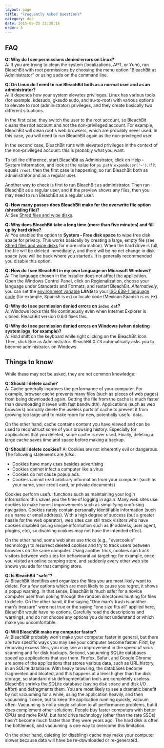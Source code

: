 ```yaml
---
layout: page
title: "Frequently Asked Questions"
category: doc
date: 2015-09-25 23:30:16
order: 5
---
```


## FAQ

**Q: Why do I see permissions denied errors on Linux?**  
A: If you are trying to clean the system (localizations, APT, or Yum), run BleachBit with root permissions by choosing the menu option "BleachBit as Administrator" _or_ using <tt>sudo</tt> on the command line.

**Q: On Linux do I need to run BleachBit both as a normal user and as an administrator?**  
A: It depends how your system elevates privileges. Linux has various tools (for example, kdesudo, gksudo sudo, and su-to-root) with various options to elevate to root (administrator) privileges, and they create basically two different situations.

In the first case, they switch the user to the root account, so BleachBit cleans the root account and not the non-privileged account. For example, BleachBit will clean root's web browsers, which are probably never used. In this case, you will need to run BleachBit again as the non-privileged user.

In the second case, BleachBit runs with elevated privileges in the context of the non-privileged account: this is probably what you want.

To tell the difference, start BleachBit as Administrator, click on Help - System Information, and look at the value for ```os.path.expanduser('~')```. If it equals ```/root```, then the first case is happening, so run BleachBit both as administrator and as a regular user.

Another way to check is first to run BleachBit as administrator. Then run BleachBit as a regular user, and if the preview shows any files, then you may need to run BleachBit as a regular user.

**Q: How many passes does BleachBit make for the overwrite file option (shredding file)?**  
A: See [Shred files and wipe disks](/documentation/shred-files-wipe-disk).

**Q: Why does BleachBit take a long time (more than five minutes) and fill up by hard drive?**  
A: You enabled the option to **System - Free disk space** to wipe free disk space for privacy. This works basically by creating a large, empty file (see [Shred files and wipe disks](/documentation/shred-files-wipe-disk) for more information). When the hard drive is full, the file will be deleted immediately, and there will be no net change in disk space (you will be back where you started). It is generally recommended you disable this option.

**Q: How do I see BleachBit in my own language on Microsoft Windows?**  
A: The language chosen in the installer does not affect the application. Open the Windows Control Panel, click on Regionalization, choose your language under Standards and Formats, and restart BleachBit. _Alternatively_, you can set the [environment variable](http://support.microsoft.com/kb/310519) **LANG** to your [ISO 639-1 language code](http://en.wikipedia.org/wiki/List_of_ISO_639-1_codes) (for example, Spanish is ```es```) or locale code (Mexican Spanish is ```es_MX```).

**Q: Why do I see permission denied errors on ```index.dat```?**  
A: Windows locks this file continuously even when Internet Explorer is closed. BleachBit version 0.6.0 fixes this.

**Q: Why do I see permission denied errors on Windows (when deleting system logs, for example)?**  
A: Hold shift on the keyboard while right clicking on the BleachBit icon. Then, click Run as Administrator. BleachBit 0.7.3 automatically asks you to become administrator. on Windows

## Things to know

While these may not be asked, they are not common knowledge:

**Q: Should I delete cache?**  
A: Cache generally improves the performance of your computer. For example, browser cache prevents many files (such as pieces of web pages) from being downloaded again. Getting the file from the cache is much faster than downloading it (even with fast bandwidth). Applications (such as web browsers) normally delete the useless parts of cache to prevent it from growing too large and to make room for new, potentially-useful data.

On the other hand, cache contains content you have viewed and can be used to reconstruct some of your browsing history. Especially for applications that you deleted, some cache is ever used. Finally, deleting a large cache saves time and space before making a backup.

**Q: Should I delete cookies?**
A: Cookies are not inherently evil or dangerous. The following statements are *false*:

*   Cookies have many uses besides advertising
*   Cookies cannot infect a computer like a virus
*   Cookies do not cause popup ads.
*   Cookies cannot read arbitrary information from your computer (such as your name, your credit card, or private documents)

Cookies perform useful functions such as maintaining your login information: this saves you the time of logging in again. Many web sites use cookies to make honest improvements such as simplifying confusing navigation. Cookies rarely contain personally identifiable information (such as a name or email address). With a high degree of success (but a greater hassle for the web operator), web sites can still track visitors who have cookies disabled (using unique information such as IP address, user agent, plugins, etc), so disabling cookies may not have the intended effect.

On the other hand, some web sites use tricks (e.g., "evercookie" technology) to resurrect deleted cookies and try to track users between browsers on the same computer. Using another trick, cookies can track visitors between web sites for behavioural ad targeting: for example, once you visited an online camping store, and suddenly every other web site shows you ads for that camping store.

**Q: Is BleachBit "safe"?**  
A: BleachBit identifies and organizes the files you are most likely want to delete. For a few options which are most likely to cause you regret, it shows a popup warning. In that sense, BleachBit is much safer for a novice computer user than poking through the random directories hunting for files to delete. On the other hand, if the saying "One man's trash is another man's treasure" were not true or the saying "one size fits all" applied here, BleachBit would have no options. Carefully read the descriptions and warnings, and do not choose any options you do not understand or which make you uncomfortable.

**Q: Will BleachBit make my computer faster?**  
A: BleachBit probably won't make your computer faster in general, but there are two specific ways you may see your computer become faster. First, by removing excess files, you may see an improvement in the speed of virus scanning and for disk backups. Second, vacuuming SQLite databases speed up applications that use them. Firefox, Safari, and Google Chrome are some of the applications that stores various data, such as URL history, in an SQLite database. With heavy browsing, the databases become fragmented and bloated, and this happens at a level higher than the disk storage, so standard disk defragmentation tools are completely useless. BleachBit shrinks the SQLite database (saving disk space and disk I/O effort) and defragments them. You are most likely to see a dramatic benefit by not vacuuming for a while, using the application heavily, and then vacuuming it once, but to keep the application running quickly, vacuum often. Vacuuming is not a single solution to all performance problems, but it does complement other solutions. People buy faster computers with better CPUs and more RAM, but hard drive technology (other than the rare SSDs) hasn't become much faster than they were years ago. The hard disk is often the bottleneck, and vacuuming is one way to overcome this limitation.

On the other hand, deleting (or disabling) cache may make your computer slower because data will have be re-downloaded or re-generated..



